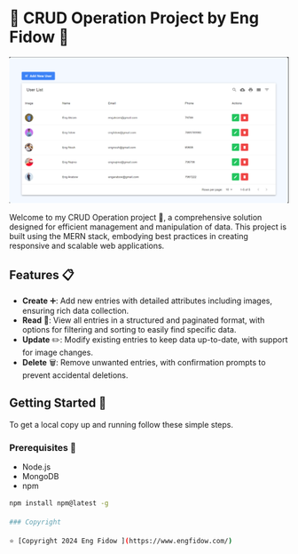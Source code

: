 # 🌟 CRUD Operation Project by Eng Fidow 🌟


![Project Preview](pre.png)


Welcome to my CRUD Operation project 🚀, a comprehensive solution designed for efficient management and manipulation of data. This project is built using the MERN stack, embodying best practices in creating responsive and scalable web applications.

## Features 📋

- **Create** ➕: Add new entries with detailed attributes including images, ensuring rich data collection.
- **Read** 📖: View all entries in a structured and paginated format, with options for filtering and sorting to easily find specific data.
- **Update** ✏️: Modify existing entries to keep data up-to-date, with support for image changes.
- **Delete** 🗑️: Remove unwanted entries, with confirmation prompts to prevent accidental deletions.

## Getting Started 🚀

To get a local copy up and running follow these simple steps.

### Prerequisites 📝

- Node.js
- MongoDB
- npm

```bash
npm install npm@latest -g

### Copyright 

⭐️ [Copyright 2024 Eng Fidow ](https://www.engfidow.com/)
